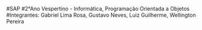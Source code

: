 #SAP 
#2°Ano Vespertino - Informática, Programação Orientada a Objetos
#Integrantes: Gabriel Lima Rosa, Gustavo Neves, Luiz Guilherme, Wellington Pereira
